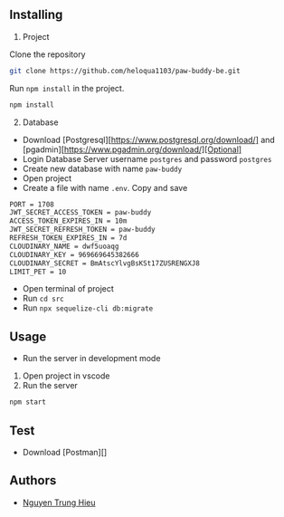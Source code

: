 ## Installing

1. Project

Clone the repository

```bash
git clone https://github.com/heloqua1103/paw-buddy-be.git
```

Run `npm install` in the project.

```bash
npm install
```

2. Database

- Download [Postgresql][https://www.postgresql.org/download/] and [pgadmin][https://www.pgadmin.org/download/][Optional]
- Login Database Server username `postgres` and password `postgres`
- Create new database with name `paw-buddy`
- Open project
- Create a file with name `.env`. Copy and save

```bash
PORT = 1708
JWT_SECRET_ACCESS_TOKEN = paw-buddy
ACCESS_TOKEN_EXPIRES_IN = 10m
JWT_SECRET_REFRESH_TOKEN = paw-buddy
REFRESH_TOKEN_EXPIRES_IN = 7d
CLOUDINARY_NAME = dwf5uoaqg
CLOUDINARY_KEY = 969669645382666
CLOUDINARY_SECRET = BmAtscYlvgBsKSt17ZUSRENGXJ8
LIMIT_PET = 10
```

- Open terminal of project
- Run `cd src`
- Run `npx sequelize-cli db:migrate`

## Usage

- Run the server in development mode

1. Open project in vscode
2. Run the server

```bash
npm start
```

## Test

- Download [Postman][]

## Authors

- [Nguyen Trung Hieu](https://github.com/heloqua1103)
